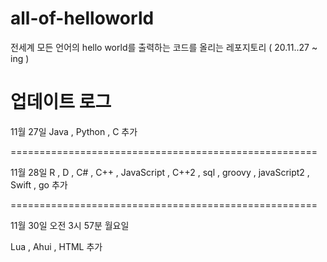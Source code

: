 # all-of-helloworld
전세계 모든 언어의 hello world를 출력하는 코드를 올리는 레포지토리 ( 20.11..27 ~ ing )

# 업데이트 로그

11월 27일
Java , Python , C 추가

=====================================================

11월 28일
R , D , C# , C++ , JavaScript , C++2 , sql , groovy , javaScript2 , Swift , go 추가


=====================================================


11월 30일 오전 3시 57분 월요일

Lua , Ahui , HTML 추가
